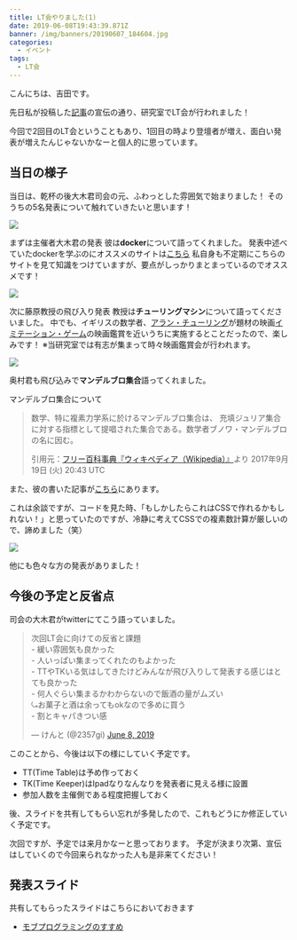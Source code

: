 ```yaml
---
title: LT会やりました(1)
date: 2019-06-08T19:43:39.871Z
banner: /img/banners/20190607_184604.jpg
categories:
  - イベント
tags:
  - LT会
---
```

こんにちは、吉田です。

先日私が投稿した[記事](https://fujihalab.netlify.com/blog/2019/06/06/create-homepage/)の宣伝の通り、研究室でLT会が行われました！

今回で2回目のLT会ということもあり、1回目の時より登壇者が増え、面白い発表が増えたんじゃないかなーと個人的に思っています。

## 当日の様子
当日は、乾杯の後大木君司会の元、ふわっとした雰囲気で始まりました！
そのうちの5名発表について触れていきたいと思います！

![](https://i.imgur.com/4Ob46F7.jpg)

まずは主催者大木君の発表
彼は**docker**について語ってくれました。
発表中述べていたdockerを学ぶのにオススメのサイトは[こちら](https://y-ohgi.com/introduction-docker/)
私自身も不定期にこちらのサイトを見て知識をつけていますが、要点がしっかりまとまっているのでオススメです！

![](https://i.imgur.com/pWCiv7B.jpg)

次に藤原教授の飛び入り発表
教授は**チューリングマシン**について語ってくださいました。
中でも、イギリスの数学者、[アラン・チューリング](https://ja.wikipedia.org/wiki/%E3%82%A2%E3%83%A9%E3%83%B3%E3%83%BB%E3%83%81%E3%83%A5%E3%83%BC%E3%83%AA%E3%83%B3%E3%82%B0)が題材の映画[イミテーション・ゲーム](https://wired.jp/special/2015/imitationgame/01/)の映画鑑賞を近いうちに実施するとことだったので、楽しみです！
※当研究室では有志が集まって時々映画鑑賞会が行われます。

![](https://i.imgur.com/ZPMBkhG.jpg)

奥村君も飛び込みで**マンデルブロ集合**語ってくれました。

マンデルブロ集合について
> 数学、特に複素力学系に於けるマンデルブロ集合は、 充填ジュリア集合に対する指標として提唱された集合である。数学者ブノワ・マンデルブロの名に因む。
> 
> 引用元：[フリー百科事典『ウィキペディア（Wikipedia）』](https://ja.wikipedia.org/wiki/%E3%83%9E%E3%83%B3%E3%83%87%E3%83%AB%E3%83%96%E3%83%AD%E9%9B%86%E5%90%88)より
> 2017年9月19日 (火) 20:43 UTC

また、彼の書いた記事が[こちら](https://qiita.com/0k9_r/items/b6c83ee15717da21371e)にあります。

これは余談ですが、コードを見た時、「もしかしたらこれはCSSで作れるかもしれない！」と思っていたのですが、冷静に考えてCSSでの複素数計算が厳しいので、諦めました（笑）

![](https://i.imgur.com/dabohmL.jpg)

他にも色々な方の発表がありました！

## 今後の予定と反省点

司会の大木君がtwitterにてこう語っていました。
<blockquote class="twitter-tweet" data-partner="tweetdeck"><p lang="ja" dir="ltr">次回LT会に向けての反省と課題<br>- 緩い雰囲気も良かった<br>- 人いっぱい集まってくれたのもよかった<br>- TTやTKいる気はしてきたけどみんなが飛び入りして発表する感じはとても良かった<br>- 何人ぐらい集まるかわからないので飯酒の量がムズい<br>⤿お菓子と酒は余ってもokなので多めに買う<br>- 割とキャパきつい感</p>&mdash; けんと (@2357gi) <a href="https://twitter.com/2357gi/status/1137380042458116096?ref_src=twsrc%5Etfw">June 8, 2019</a></blockquote>
<script async src="https://platform.twitter.com/widgets.js" charset="utf-8"></script>

このことから、今後は以下の様にしていく予定です。
- TT(Time Table)は予め作っておく
- TK(Time Keeper)はIpadなりなんなりを発表者に見える様に設置
- 参加人数を主催側である程度把握しておく

後、スライドを共有してもらい忘れが多発したので、これもどうにか修正していく予定です。

次回ですが、予定では来月かなーと思っております。
予定が決まり次第、宣伝はしていくので今回来られなかった人も是非来てください！

## 発表スライド
共有してもらったスライドはこちらにおいておきます

- [モブプログラミングのすすめ](https://speakerdeck.com/kazu1496/mohuhurokuraminkufalsesu-me)
